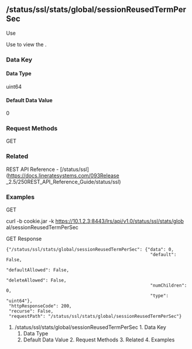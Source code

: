 ## /status/ssl/stats/global/sessionReusedTermPerSec

Use

Use to view the .

### Data Key

#### Data Type

uint64

#### Default Data Value

0

### Request Methods

GET

### Related

REST API Reference - [/status/ssl](https://docs.lineratesystems.com/093Release
_2.5/250REST_API_Reference_Guide/status/ssl)

### Examples

GET

curl -b cookie.jar -k https://10.1.2.3:8443/lrs/api/v1.0/status/ssl/stats/glob
al/sessionReusedTermPerSec

GET Response

    
    {"/status/ssl/stats/global/sessionReusedTermPerSec": {"data": 0,
                                                           "default": False,
                                                           "defaultAllowed": False,
                                                           "deleteAllowed": False,
                                                           "numChildren": 0,
                                                           "type": "uint64"},
     "httpResponseCode": 200,
     "recurse": False,
     "requestPath": "/status/ssl/stats/global/sessionReusedTermPerSec"}
    

  1. /status/ssl/stats/global/sessionReusedTermPerSec
    1. Data Key
      1. Data Type
      2. Default Data Value
    2. Request Methods
    3. Related
    4. Examples


